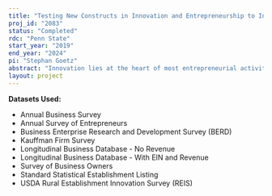 ```yaml
---
title: "Testing New Constructs in Innovation and Entrepreneurship to Inform Census Data Collection Efforts"
proj_id: "2083"
status: "Completed"
rdc: "Penn State"
start_year: "2019"
end_year: "2024"
pi: "Stephan Goetz"
abstract: "Innovation lies at the heart of most entrepreneurial activity, and yet its role in supporting the growth and survival of new and existing rural firms remains poorly understood, largely because suitable data for studying this question have been lacking. A newly available dataset shows that innovative activity, broadly defined, is far more prevalent in rural areas than commonly believed; this dataset for the first time also allows in-depth research to examine the roles of different types of innovation in rural firm success. By combining this nationally representative, novel establishment-level dataset with detailed Census micro data we can test hypotheses about the emergence and viability of rural entrepreneurship that could not be examined previously. In addition, by linking the establishment survey with founders’ information in the Census Survey of Business Owners the research will provide unique insights on female and minority entrepreneurship.  We will use appropriate econometric methods including selection and survival models, quantile regression and two-sample two-stage least squares to address these questions. In addition to devising a new taxonomy of county-level entrepreneurship and presenting more refined measures of innovation, we are able to determine the precise role played by different types of innovation in firm success measured by, among other factors, earnings, survivability and the ability to compete internationally. Our expected results include identifying detailed and specific policy recommendations and investment strategies for different types of entrepreneurs and under varying county conditions that ultimately may lead to more sustained rural economic growth."
layout: project
---
```


**Datasets Used:**

  - Annual Business Survey 
  - Annual Survey of Entrepreneurs 
  - Business Enterprise Research and Development Survey (BERD) 
  - Kauffman Firm Survey 
  - Longitudinal Business Database - No Revenue 
  - Longitudinal Business Database - With EIN and Revenue 
  - Survey of Business Owners 
  - Standard Statistical Establishment Listing 
  - USDA Rural Establishment Innovation Survey (REIS) 

